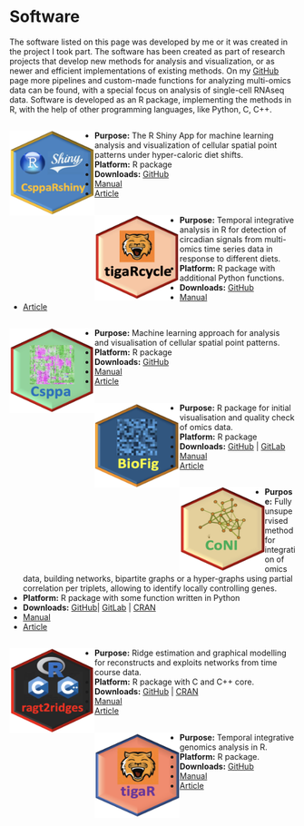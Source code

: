# Software

The software listed on this page was developed by me or it was created in the project I took part. The software has been created as part of research projects that develop new methods for analysis and visualization, or as newer and efficient implementations of existing methods. On my [GitHub](https://github.com/viktormiok) page more pipelines and custom-made functions for analyzing multi-omics data can be found, with a special focus on analysis of single-cell RNAseq data. Software is developed as an R package, implementing the methods in R, with the help of other programming languages, like Python, C, C++.


## 
##

<img src="https://github.com/viktormiok/viktormiok.me/blob/main/software/csppaRshiny.png" align="left" height="150" width="150">

* __Purpose:__ The R Shiny App for machine learning analysis and visualization of cellular spatial point patterns under hyper-caloric diet shifts.
* __Platform:__ R package 
* __Downloads:__   [GitHub](https://github.com/viktormiok/CsppaRshiny) 
* [Manual](https://github.com/viktormiok/Csppa/tree/main/notebooks)
* [Article](https://github.com/viktormiok/CsppaRshiny)


## 
##

<img src="https://github.com/viktormiok/viktormiok.me/blob/main/software/tigarcycle.png" align="left" height="150" width="150">


* __Purpose:__ Temporal integrative analysis in R for detection of circadian signals from multi-omics time series data in response to different diets.
* __Platform:__ R package with additional Python functions.
* __Downloads:__   [GitHub](https://github.com/viktormiok/tigaRcycle) 
* [Manual](https://github.com/viktormiok/tigaRcycle/tree/main/notebooks)
* [Article](https://scholar.google.com/citations?view_op=view_citation&hl=ro&user=2ijEv10AAAAJ&citation_for_view=2ijEv10AAAAJ:d1gkVwhDpl0C)


## 
##

<img src="https://github.com/viktormiok/viktormiok.me/blob/main/software/csppa.png" align="left" height="150" width="150">

* __Purpose:__ Machine learning approach for analysis and visualisation of cellular spatial point patterns.
* __Platform:__ R package
* __Downloads:__   [GitHub](https://github.com/viktormiok/csppa) 
* [Manual](https://github.com/viktormiok/Csppa/tree/main/notebooks)
* [Article](https://github.com/viktormiok/csppa)



##
##

<img src="https://github.com/viktormiok/viktormiok.me/blob/main/software/BioFig.png" align="left" height="150" width="150">

* __Purpose:__ R package for initial visualisation and quality check of omics data.
* __Platform:__ R package
* __Downloads:__   [GitHub](https://github.com/viktormiok/BioFig) | [GitLab](https://ascgitlab.helmholtz-muenchen.de/computationaldiscovery)
* [Manual](https://github.com/viktormiok/BioFig/tree/master/R-package/man)
* [Article](https://github.com/viktormiok/BioFig)

## 
##

<img src="https://github.com/viktormiok/viktormiok.me/blob/main/software/coni.png" align="left" height="150" width="150">

* __Purpose:__ Fully unsupervised method for integration of omics data, building networks, bipartite graphs or a hyper-graphs using partial correlation per triplets, allowing to identify locally controlling genes.
* __Platform:__ R package with some function written in Python
* __Downloads:__   [GitHub](https://github.com/viktormiok/CoNI)| [GitLab](https://ascgitlab.helmholtz-muenchen.de/manuel.kuhn/coni) | [CRAN](https://cran.r-project.org/web/packages/CoNI/index.html) 
* [Manual](https://cran.r-project.org/web/packages/CoNI/vignettes/Full_RunCoNI.html)
* [Article](https://www.sciencedirect.com/science/article/pii/S221287782100140X?via%3Dihub)

## 
##

<img src="https://github.com/viktormiok/viktormiok.me/blob/main/software/ragt2ridges.png" align="left" height="150" width="150">

* __Purpose:__ Ridge estimation and graphical modelling for reconstructs and exploits networks from time course data.
* __Platform:__ R package with C and C++ core.
* __Downloads:__   [GitHub](https://github.com/viktormiok/ragt2ridges) | [CRAN](https://cran.r-project.org/web/packages/ragt2ridges/index.html)
* [Manual](https://github.com/viktormiok/ragt2ridges/tree/main/illustration)
* [Article](https://onlinelibrary.wiley.com/doi/abs/10.1002/bimj.201700195)


## 
##

<img src="https://github.com/viktormiok/viktormiok.me/blob/main/software/tigar.png" align="left" height="150" width="150">

* __Purpose:__ Temporal integrative genomics analysis in R.
* __Platform:__ R package.
* __Downloads:__   [GitHub](https://github.com/viktormiok/tigaR) 
* [Manual](https://github.com/viktormiok/tigaR/tree/main/vignettes)
* [Article](https://scholar.google.com/citations?view_op=view_citation&hl=ro&user=2ijEv10AAAAJ&citation_for_view=2ijEv10AAAAJ:d1gkVwhDpl0C)

